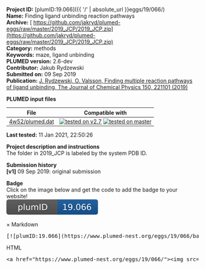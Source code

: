 **Project ID:** [plumID:19.066]({{ '/' | absolute_url }}eggs/19/066/)  
**Name:**  Finding ligand unbinding reaction pathways  
**Archive:** [ https://github.com/jakryd/plumed-eggs/raw/master/2019_JCP/2019_JCP.zip](https://github.com/jakryd/plumed-eggs/raw/master/2019_JCP/2019_JCP.zip)  
**Category:**  methods  
**Keywords:**  maze, ligand unbinding  
**PLUMED version:**  2.6-dev  
**Contributor:**  Jakub Rydzewski  
**Submitted on:** 09 Sep 2019  
**Publication:** [J. Rydzewski, O. Valsson, Finding multiple reaction pathways of ligand unbinding, The Journal of Chemical Physics 150, 221101 (2019)](http://dx.doi.org/10.1063/1.5108638)  
  
**PLUMED input files**  
  
| File     | Compatible with |  
|:--------:|:--------:|  
| [4w52/plumed.dat](./data/4w52/plumed.dat.md) |  [![tested on v2.7](https://img.shields.io/badge/v2.7-passing-green.svg)](data/4w52/plumed.dat.plumed.stderr) [![tested on master](https://img.shields.io/badge/master-passing-green.svg)](data/4w52/plumed.dat.plumed_master.stderr) |  
  
**Last tested:**  11 Jan 2021, 22:50:26
  
**Project description and instructions**  
The folder in 2019_JCP is labeled by the system PDB ID.

  
**Submission history**  
**[v1]** 09 Sep 2019: original submission  
  
**Badge**  
Click on the image below and get the code to add the badge to your website!  
<img src="./badge.svg" alt="plumeDnest:19.066" id="myBtn" class="badge">
<div id="myModal" class="modal">
  <div class="modal-content">
    <span class="close">&times;</span>
    Markdown<pre>[![plumID:19.066](https://www.plumed-nest.org/eggs/19/066/badge.svg)](https://www.plumed-nest.org/eggs/19/066/)</pre>
    HTML<pre>&lt;a href="https://www.plumed-nest.org/eggs/19/066/"&gt;&lt;img src="https://www.plumed-nest.org/eggs/19/066/badge.svg" alt="plumID:19.066"&gt;&lt;/a&gt;</pre>
  </div>
</div>
